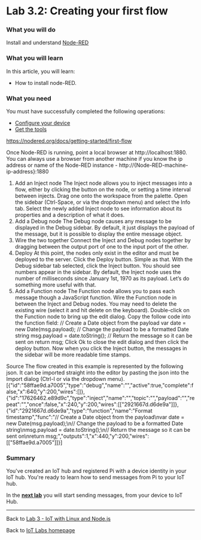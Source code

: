 # Lab 3.2: Creating your first flow

### What you will do
Install and understand [Node-RED](https://nodered.org/) 

### What you will learn
In this article, you will learn:
* How to install node-RED.

### What you need
You must have successfully completed the following operations:

* [Configure your device](/content/lab-2-configure-your-device-and-get-the-tools.md)
* [Get the tools](/content/lab-2-configure-your-device-and-get-the-tools.md#install-git-note)

https://nodered.org/docs/getting-started/first-flow

Once Node-RED is running, point a local browser at http://localhost:1880. You can always use a browser from another machine if you know the ip address or name of the Node-RED instance - http://{Node-RED-machine-ip-address}:1880
1. Add an Inject node
The Inject node allows you to inject messages into a flow, either by clicking the button on the node, or setting a time interval between injects.
Drag one onto the workspace from the palette.
Open the sidebar (Ctrl-Space, or via the dropdown menu) and select the Info tab.
Select the newly added Inject node to see information about its properties and a description of what it does.
2. Add a Debug node
The Debug node causes any message to be displayed in the Debug sidebar. By default, it just displays the payload of the message, but it is possible to display the entire message object.
3. Wire the two together
Connect the Inject and Debug nodes together by dragging between the output port of one to the input port of the other.
4. Deploy
At this point, the nodes only exist in the editor and must be deployed to the server.
Click the Deploy button. Simple as that.
With the Debug sidebar tab selected, click the Inject button. You should see numbers appear in the sidebar. By default, the Inject node uses the number of milliseconds since January 1st, 1970 as its payload. Let’s do something more useful with that.
5. Add a Function node
The Function node allows you to pass each message though a JavaScript function.
Wire the Function node in between the Inject and Debug nodes. You may need to delete the existing wire (select it and hit delete on the keyboard).
Double-click on the Function node to bring up the edit dialog. Copy the follow code into the function field:
// Create a Date object from the payload
var date = new Date(msg.payload);
// Change the payload to be a formatted Date string
msg.payload = date.toString();
// Return the message so it can be sent on
return msg;
Click Ok to close the edit dialog and then click the deploy button.
Now when you click the Inject button, the messages in the sidebar will be more readable time stamps.

Source
The flow created in this example is represented by the following json. It can be imported straight into the editor by pasting the json into the Import dialog (Ctrl-I or via the dropdown menu).
[{"id":"58ffae9d.a7005","type":"debug","name":"","active":true,"complete":false,"x":640,"y":200,"wires":[]},{"id":"17626462.e89d9c","type":"inject","name":"","topic":"","payload":"","repeat":"","once":false,"x":240,"y":200,"wires":[["2921667d.d6de9a"]]},{"id":"2921667d.d6de9a","type":"function","name":"Format timestamp","func":"// Create a Date object from the payload\nvar date = new Date(msg.payload);\n// Change the payload to be a formatted Date string\nmsg.payload = date.toString();\n// Return the message so it can be sent on\nreturn msg;","outputs":1,"x":440,"y":200,"wires":[["58ffae9d.a7005"]]}]











### Summary
You've created an IoT hub and registered Pi with a device identity in your IoT hub. You're ready to learn how to send messages from Pi to your IoT hub.


In the **[next lab][nextlab]** you will start sending messages, from your device to IoT Hub.

---

Back to [Lab 3 - IoT with Linux and Node.js](/content/lab-3-linux-iot-node-red.md)

Back to [IoT Labs homepage](/readme.md)

[nextlab]: /content/lab-3-3-creating-creating-a-more-advanced-node-red-flow.md
